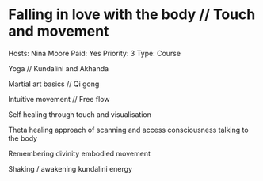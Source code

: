 # Falling in love with the body // Touch and movement

Hosts: Nina Moore
Paid: Yes
Priority: 3
Type: Course

Yoga // Kundalini and Akhanda 

Martial art basics // Qi gong 

Intuitive movement // Free flow

Self healing through touch and visualisation 

Theta healing approach of scanning and access consciousness talking to the body 

Remembering divinity embodied movement 

Shaking / awakening kundalini energy